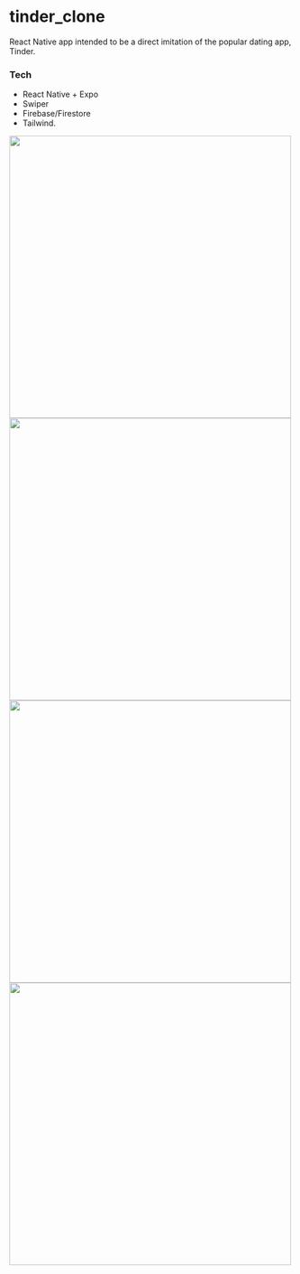 # tinder_clone

React Native app intended to be a direct imitation of the popular dating app, Tinder. 
### Tech

- React Native + Expo
- Swiper
- Firebase/Firestore
- Tailwind.

<p float="left">
<img src="https://p39.f2.n0.cdn.getcloudapp.com/items/eDulxpjX/26b946b0-fbb1-47f3-84fb-de39c2294192.jpg?v=e0b0d417c5986dea054bfa0da5772bbd" height=500 />
<img src="https://p39.f2.n0.cdn.getcloudapp.com/items/jkumKBrK/0960b8a0-366e-427b-8af4-33567955dbb3.gif?v=0b492504440bd1ec0d985bb61a9c628e" height=500 />
<img src="https://p39.f2.n0.cdn.getcloudapp.com/items/wbuYmdNk/ea054e21-a0e0-4b54-83b7-5d88fbc2cf74.gif?v=cb0810173b83e714f6ba1f98089d3b6f" height=500 />
<img src="https://p39.f2.n0.cdn.getcloudapp.com/items/KouYW5WA/4b65ce9d-2646-4b20-8c1d-dace68e43f79.gif?v=1e6f18445d5faa610ea475bd57ef7446" height=500 />
</p>

